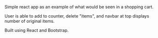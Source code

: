 Simple react app as an example of what would be seen in a shopping cart.

User is able to add to counter, delete "items", and navbar at top displays number of original items.

Built using React and Bootstrap.
